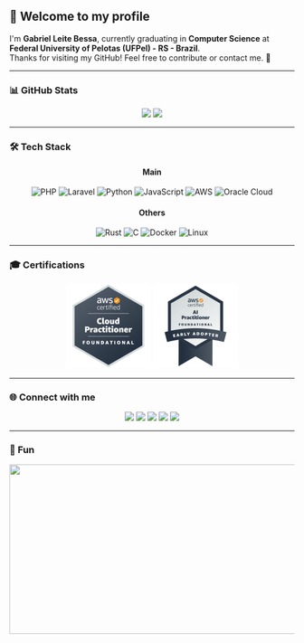 ## 👋 Welcome to my profile

I'm **Gabriel Leite Bessa**, currently graduating in **Computer Science** at **Federal University of Pelotas (UFPel) - RS - Brazil**.  
Thanks for visiting my GitHub! Feel free to contribute or contact me. 🚀  

---

### 📊 GitHub Stats
<div align="center">
  <img height="170em" src="https://github-readme-stats.vercel.app/api?username=glbessa&show_icons=true&theme=dark"/>
  <img height="170em" src="https://github-readme-stats.vercel.app/api/top-langs/?username=glbessa&layout=compact&theme=dark&hide=jupyter%20notebook"/>
</div>

---

### 🛠️ Tech Stack
<div align="center">
  
#### Main
<img alt="PHP" height="45" src="https://cdn.jsdelivr.net/gh/devicons/devicon@latest/icons/php/php-original.svg"/>
<img alt="Laravel" height="45" src="https://cdn.jsdelivr.net/gh/devicons/devicon@latest/icons/laravel/laravel-original.svg"/>
<img alt="Python" height="45" src="https://cdn.jsdelivr.net/gh/devicons/devicon/icons/python/python-original.svg"/>
<img alt="JavaScript" height="45" src="https://cdn.jsdelivr.net/gh/devicons/devicon@latest/icons/javascript/javascript-original.svg"/>
<img alt="AWS" height="45" src="https://cdn.jsdelivr.net/gh/devicons/devicon@latest/icons/amazonwebservices/amazonwebservices-original-wordmark.svg"/>
<img alt="Oracle Cloud" height="45" src="https://cdn.jsdelivr.net/gh/devicons/devicon@latest/icons/oracle/oracle-original.svg"/>

#### Others
<img alt="Rust" height="45" src="https://www.rust-lang.org/logos/rust-logo-128x128.png"/>
<img alt="C" height="45" src="https://cdn.jsdelivr.net/gh/devicons/devicon@latest/icons/c/c-original.svg"/>
<img alt="Docker" height="45" src="https://cdn.jsdelivr.net/gh/devicons/devicon/icons/docker/docker-original-wordmark.svg"/>
<img alt="Linux" height="45" src="https://cdn.jsdelivr.net/gh/devicons/devicon/icons/linux/linux-original.svg"/>

</div>

---

### 🎓 Certifications
<div align="center">
  <img width="150" src="assets/aws-certified-cloud-practitioner.png"/>
  <img width="150" src="assets/aws-certified-ai-practitioner-early-adopter.png"/>
</div>

---

### 🌐 Connect with me
<div align="center">
  <a href="https://github.com/glbessa"><img src="https://img.shields.io/badge/-Github-181717?style=for-the-badge&logo=github"></a>
  <a href="https://glbessa.github.io/"><img src="https://img.shields.io/badge/-Website-21759B?style=for-the-badge&logo=githubpages&logoColor=white"></a>
  <a href="mailto:gabrielleitebessa@gmail.com"><img src="https://img.shields.io/badge/-Gmail-EA4335?style=for-the-badge&logo=gmail&logoColor=white"></a>
  <a href="https://www.linkedin.com/in/gabrielleitebessa/"><img src="https://img.shields.io/badge/-LinkedIn-0A66C2?style=for-the-badge&logo=linkedin&logoColor=white"></a>
  <a href="#"><img src="https://img.shields.io/badge/-Discord-5865F2?style=for-the-badge&logo=discord&logoColor=white"></a>
</div>

---

### 🐾 Fun
<div align="center">
  <a href="https://github.com/devxb/gitanimals">
    <img src="https://render.gitanimals.org/farms/glbessa" width="600" height="300"/>
  </a>
</div>
